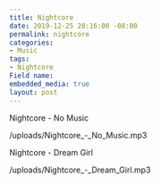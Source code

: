 ```yaml
---
title: Nightcore
date: 2019-12-25 20:16:00 -08:00
permalink: nightcore
categories:
- Music
tags:
- Nightcore
Field name: 
embedded_media: true
layout: post
---
```


Nightcore - No Music

/uploads/Nightcore_-_No_Music.mp3

Nightcore - Dream Girl

/uploads/Nightcore_-_Dream_Girl.mp3